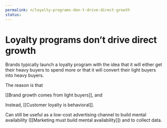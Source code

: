 ```yaml
---
permalink: n/loyalty-programs-don-t-drive-direct-growth
status: 
---
```

# Loyalty programs don’t drive direct growth

Brands typically launch a loyalty program with the idea that it will either get their heavy buyers to spend more or that it will convert their light buyers into heavy buyers.

The reason is that

[[Brand growth comes from light buyers]], and

Instead, [[Customer loyalty is behavioral]].

Can still be useful as a low-cost advertising channel to build mental availability ([[Marketing must build mental availability]]) and to collect data.
